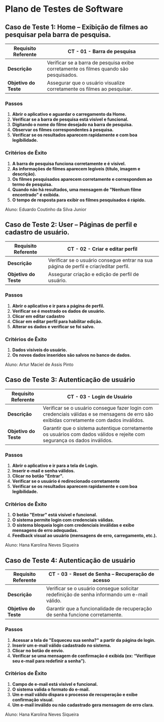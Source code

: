 # Plano de Testes de Software

## Caso de Teste 1: Home – Exibição de filmes ao pesquisar pela barra de pesquisa.

| **Requisito Referente**  | CT - 01 - Barra de pesquisa                                           |
|--------------------------|----------------------------------------------------------------------|
| **Descrição**             | Verificar se a barra de pesquisa exibe corretamente os filmes quando são pesquisados. |
| **Objetivo do Teste**     | Assegurar que o usuário visualize corretamente os filmes ao pesquisar. |

### Passos

1. **Abrir o aplicativo e aguardar o carregamento da Home.**
2. **Verificar se a barra de pesquisa está visível e funcional.**
3. **Digitando o nome do filme desejado na barra de pesquisa.**
4. **Observar os filmes correspondentes à pesquisa.**
5. **Verificar se os resultados aparecem rapidamente e com boa legibilidade.**

### Critérios de Êxito

1. **A barra de pesquisa funciona corretamente e é visível.**
2. **As informações de filmes aparecem legíveis (título, imagem e descrição).**
3. **Os filmes pesquisados aparecem corretamente e correspondem ao termo de pesquisa.**
4. **Quando não há resultados, uma mensagem de "Nenhum filme encontrado" é exibida.**
5. **O tempo de resposta para exibir os filmes pesquisados é rápido.**

Aluno: Eduardo Coutinho da Silva Junior

## Caso de Teste 2: User – Páginas de perfil e cadastro de usuário.

| **Requisito Referente**  | CT - 02 - Criar e editar perfil                                          |
|--------------------------|----------------------------------------------------------------------|
| **Descrição**             | Verificar se o usuário consegue entrar na sua página de perfil e criar/editar perfil. |
| **Objetivo do Teste**     | Assegurar criação e edição de perfil de usuário. |

### Passos

1. **Abrir o aplicativo e ir para a página de perfil.**
2. **Verificar se é mostrado os dados de usuário.**
3. **Clicar em editar cadastro**
4. **Clicar em editar perfil para habilitar edição.**
5. **Alterar os dados e verificar se foi salvo.**

### Critérios de Êxito

1. **Dados visíveis do usuário.**
2. **Os novos dados inseridos são salvos no banco de dados.**

Aluno: Artur Maciel de Assis Pinto

## Caso de Teste 3:  Autenticação de usuário

| **Requisito Referente**  | CT - 03 - Login de Usuário                                          |
|--------------------------|----------------------------------------------------------------------|
| **Descrição**             | Verificar se o usuário consegue fazer login com credenciais válidas e se mensagens de erro são exibidas corretamente com dados inválidos.   |
| **Objetivo do Teste**     | Garantir que o sistema autentique corretamente os usuários com dados válidos e rejeite com segurança os dados inválidos.   |

### Passos

1. **Abrir o aplicativo e ir para a tela de Login.**
2. **Inserir e-mail e senha válidos.**
3. **Clicar no botão "Entrar".**
4. **Verificar se o usuário é redirecionado corretamente**
5. **Verificar se os resultados aparecem rapidamente e com boa legibilidade.**

### Critérios de Êxito

1. **O botão "Entrar" está visível e funcional.**
2. **O sistema permite login com credenciais válidas.**
3. **O sistema bloqueia login com credenciais inválidas e exibe mensagens de erro adequadas.**
4. **Feedback visual ao usuário (mensagens de erro, carregamento, etc.).**

Aluno: Hana Karolina Neves Siqueira

## Caso de Teste 4:  Autenticação de usuário

| **Requisito Referente**  | CT - 03 - Reset de Senha – Recuperação de acesso                              |
|--------------------------|----------------------------------------------------------------------|
| **Descrição**             | Verificar se o usuário consegue solicitar redefinição de senha informando um e-mail válido.    |
| **Objetivo do Teste**     | Garantir que a funcionalidade de recuperação de senha funcione corretamente.   |

### Passos

1. **Acessar a tela de "Esqueceu sua senha?" a partir da página de login.**
2. **Inserir um e-mail válido cadastrado no sistema.**
3. **Clicar no botão de envio.**
4. **Verificar se uma mensagem de confirmação é exibida (ex: “Verifique seu e-mail para redefinir a senha”).**

### Critérios de Êxito

1. **Campo de e-mail está visível e funcional.**
2. **O sistema valida o formato do e-mail.**
3. **Um e-mail válido dispara o processo de recuperação e exibe confirmação visual.**
4. **Um e-mail inválido ou não cadastrado gera mensagem de erro clara.**

Aluno: Hana Karolina Neves Siqueira





